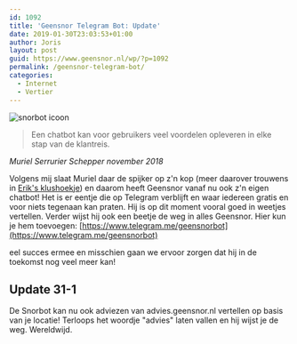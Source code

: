 ```yaml
---
id: 1092
title: 'Geensnor Telegram Bot: Update'
date: 2019-01-30T23:03:53+01:00
author: Joris
layout: post
guid: https://www.geensnor.nl/wp/?p=1092
permalink: /geensnor-telegram-bot/
categories:
  - Internet
  - Vertier
---
```

![snorbot icoon](https://www.geensnor.nl/wp/wp-content/uploads/2018/12/Schermafbeelding-2018-12-22-om-22.44.41.png) 

 > Een chatbot kan voor gebruikers veel voordelen opleveren in elke stap van de klantreis.

_Muriel Serrurier Schepper november 2018_ 

Volgens mij slaat Muriel daar de spijker op z'n kop (meer daarover trouwens in 
[Erik's klushoekje](pages/klushoekje.html)) en daarom heeft Geensnor vanaf nu ook z'n eigen chatbot! Het is er eentje die op Telegram verblijft en waar iedereen gratis en voor niets tegenaan kan praten. Hij is op dit moment vooral goed in weetjes vertellen. Verder wijst hij ook een beetje de weg in alles Geensnor. Hier kun je hem toevoegen: [https://www.telegram.me/geensnorbot](https://www.telegram.me/geensnorbot)

eel succes ermee en misschien gaan we ervoor zorgen dat hij in de toekomst nog veel meer kan! 

## Update 31-1
 De Snorbot kan nu ook adviezen van advies.geensnor.nl vertellen op basis van je locatie! Terloops het woordje "advies" laten vallen en hij wijst je de weg. Wereldwijd.